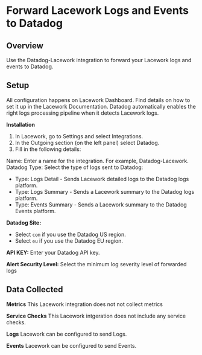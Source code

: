 # Forward Lacework Logs and Events to Datadog

## Overview

Use the Datadog-Lacework integration to forward your Lacework logs and events to Datadog.

## Setup

All configuration happens on Lacework Dashboard. Find details on how to set it up in the Lacework Documentation. Datadog automatically enables the right logs processing pipeline when it detects Lacework logs.

**Installation**

1. In Lacework, go to Settings and select Integrations.
2. In the Outgoing section (on the left panel) select Datadog.
3. Fill in the following details:

Name: Enter a name for the integration. For example, Datadog-Lacework.
Datadog Type: Select the type of logs sent to Datadog:

- Type: Logs Detail - Sends Lacework detailed logs to the Datadog logs platform.
- Type: Logs Summary - Sends a Lacework summary to the Datadog logs platform.
- Type: Events Summary - Sends a Lacework summary to the Datadog Events platform.

**Datadog Site:**

- Select `com` if you use the Datadog US region.
- Select `eu` if you use the Datadog EU region.

**API KEY:** Enter your Datadog API key.

**Alert Security Level:** Select the minimum log severity level of forwarded logs

## Data Collected

**Metrics**
This Lacework integration does not not collect metrics

**Service Checks**
This Lacework intgeration does not include any service checks.

**Logs**
Lacework can be configured to send Logs.

**Events**
Lacework can be configured to send Events.
